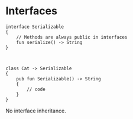 # Interfaces



```thp
interface Serializable
{
    // Methods are always public in interfaces
    fun serialize() -> String
}



class Cat -> Serializable
{
    pub fun Serializable() -> String
    {
        // code
    }
}

```

No interface inheritance.

